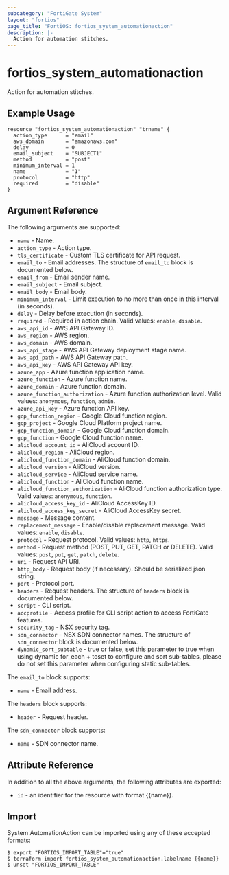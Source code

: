 ```yaml
---
subcategory: "FortiGate System"
layout: "fortios"
page_title: "FortiOS: fortios_system_automationaction"
description: |-
  Action for automation stitches.
---
```


# fortios_system_automationaction
Action for automation stitches.

## Example Usage

```hcl
resource "fortios_system_automationaction" "trname" {
  action_type      = "email"
  aws_domain       = "amazonaws.com"
  delay            = 0
  email_subject    = "SUBJECT1"
  method           = "post"
  minimum_interval = 1
  name             = "1"
  protocol         = "http"
  required         = "disable"
}
```

## Argument Reference

The following arguments are supported:

* `name` - Name.
* `action_type` - Action type.
* `tls_certificate` - Custom TLS certificate for API request.
* `email_to` - Email addresses. The structure of `email_to` block is documented below.
* `email_from` - Email sender name.
* `email_subject` - Email subject.
* `email_body` - Email body.
* `minimum_interval` - Limit execution to no more than once in this interval (in seconds).
* `delay` - Delay before execution (in seconds).
* `required` - Required in action chain. Valid values: `enable`, `disable`.
* `aws_api_id` - AWS API Gateway ID.
* `aws_region` - AWS region.
* `aws_domain` - AWS domain.
* `aws_api_stage` - AWS API Gateway deployment stage name.
* `aws_api_path` - AWS API Gateway path.
* `aws_api_key` - AWS API Gateway API key.
* `azure_app` - Azure function application name.
* `azure_function` - Azure function name.
* `azure_domain` - Azure function domain.
* `azure_function_authorization` - Azure function authorization level. Valid values: `anonymous`, `function`, `admin`.
* `azure_api_key` - Azure function API key.
* `gcp_function_region` - Google Cloud function region.
* `gcp_project` - Google Cloud Platform project name.
* `gcp_function_domain` - Google Cloud function domain.
* `gcp_function` - Google Cloud function name.
* `alicloud_account_id` - AliCloud account ID.
* `alicloud_region` - AliCloud region.
* `alicloud_function_domain` - AliCloud function domain.
* `alicloud_version` - AliCloud version.
* `alicloud_service` - AliCloud service name.
* `alicloud_function` - AliCloud function name.
* `alicloud_function_authorization` - AliCloud function authorization type. Valid values: `anonymous`, `function`.
* `alicloud_access_key_id` - AliCloud AccessKey ID.
* `alicloud_access_key_secret` - AliCloud AccessKey secret.
* `message` - Message content.
* `replacement_message` - Enable/disable replacement message. Valid values: `enable`, `disable`.
* `protocol` - Request protocol. Valid values: `http`, `https`.
* `method` - Request method (POST, PUT, GET, PATCH or DELETE). Valid values: `post`, `put`, `get`, `patch`, `delete`.
* `uri` - Request API URI.
* `http_body` - Request body (if necessary). Should be serialized json string.
* `port` - Protocol port.
* `headers` - Request headers. The structure of `headers` block is documented below.
* `script` - CLI script.
* `accprofile` - Access profile for CLI script action to access FortiGate features.
* `security_tag` - NSX security tag.
* `sdn_connector` - NSX SDN connector names. The structure of `sdn_connector` block is documented below.
* `dynamic_sort_subtable` - true or false, set this parameter to true when using dynamic for_each + toset to configure and sort sub-tables, please do not set this parameter when configuring static sub-tables.

The `email_to` block supports:

* `name` - Email address.

The `headers` block supports:

* `header` - Request header.

The `sdn_connector` block supports:

* `name` - SDN connector name.


## Attribute Reference

In addition to all the above arguments, the following attributes are exported:
* `id` - an identifier for the resource with format {{name}}.

## Import

System AutomationAction can be imported using any of these accepted formats:
```
$ export "FORTIOS_IMPORT_TABLE"="true"
$ terraform import fortios_system_automationaction.labelname {{name}}
$ unset "FORTIOS_IMPORT_TABLE"
```
